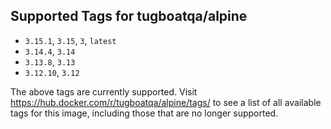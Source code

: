 ## Supported Tags for tugboatqa/alpine

* `3.15.1`, `3.15`, `3`, `latest`
* `3.14.4`, `3.14`
* `3.13.8`, `3.13`
* `3.12.10`, `3.12`

The above tags are currently supported. Visit https://hub.docker.com/r/tugboatqa/alpine/tags/ to see a list of all available tags for this image, including those that are no longer supported.
